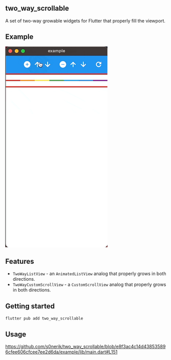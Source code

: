 ## two_way_scrollable

A set of two-way growable widgets for Flutter that properly fill the viewport.

## Example

![example](doc/images/example.gif)

## Features

- `TwoWayListView` - an `AnimatedListView` analog that properly grows in both directions.
- `TwoWayCustomScrollView` - a `CustomScrollView` analog that properly grows in both directions.

## Getting started

```shell
flutter pub add two_way_scrollable
```

## Usage

https://github.com/s0nerik/two_way_scrollable/blob/e8f3ac4c14d438535896cfee606cfcee7ee2d6da/example/lib/main.dart#L151
